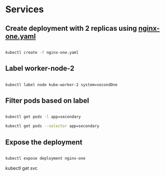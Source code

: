 # Services

## Create deployment with 2 replicas using [nginx-one.yaml](nginx-one.yaml)

```bash

kubectl create -f nginx-one.yaml

```

## Label worker-node-2 

```bash

kubectl label node kube-worker-2 system=secondOne

```

## Filter pods based on label

```bash

kubectl get pods -l app=secondary

kubectl get pods --selector app=secondary

```

## Expose the deployment

```bash

kubectl expose deployment nginx-one

```

kubectl get svc